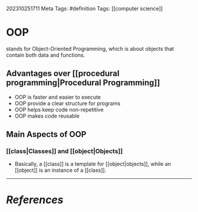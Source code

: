 202310251711
Meta Tags: #definition 
Tags: [[computer science]]

# OOP

stands for Object-Oriented Programming, which is about objects that contain both data and functions.
## Advantages over [[procedural programming|Procedural Programming]]

- OOP is faster and easier to execute
- OOP provide a clear structure for programs
- OOP helps keep code non-repetitive
- OOP makes code reusable

## Main Aspects of OOP

### [[class|Classes]] and [[object|Objects]]
- Basically, a [[class]] is a template for [[object|objects]], while an [[object]] is an instance of a [[class]]. 

---
# *References*